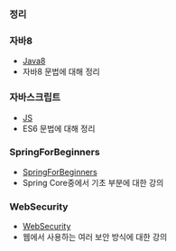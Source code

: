 ### 정리

### 자바8
- [Java8](./java(람다,스트림)/)
- 자바8 문법에 대해 정리

### 자바스크립트
- [JS](./js/)
- ES6 문법에 대해 정리

### SpringForBeginners
- [SpringForBeginners](./springforbeginners/)
- Spring Core중에서 기초 부분에 대한 강의

### WebSecurity
- [WebSecurity](./WebSecurity/)
- 웹에서 사용하는 여러 보안 방식에 대한 강의